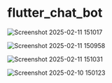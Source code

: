 # flutter_chat_bot

![Screenshot 2025-02-11 151017](https://github.com/user-attachments/assets/ddbe5ecd-d845-4c66-bbc6-c1cd9b492aa2)



![Screenshot 2025-02-11 150958](https://github.com/user-attachments/assets/891294c5-ec31-4c3e-bea6-e0464655c6c1)



![Screenshot 2025-02-11 151031](https://github.com/user-attachments/assets/187066e0-4a84-4cd8-b3dd-19bb41b5776d)


![Screenshot 2025-02-10 150123](https://github.com/user-attachments/assets/96952a0a-6dd2-40b8-bb79-0a30971ac99f)
